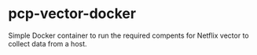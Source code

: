 # pcp-vector-docker
Simple Docker container to run the required compents for Netflix vector to collect data from a host.
